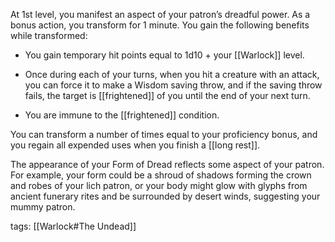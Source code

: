 At 1st level, you manifest an aspect of your patron’s dreadful power. As a bonus action, you transform for 1 minute. You gain the following benefits while transformed:

-   You gain temporary hit points equal to 1d10 + your [[Warlock]] level.

-   Once during each of your turns, when you hit a creature with an attack, you can force it to make a Wisdom saving throw, and if the saving throw fails, the target is [[frightened]] of you until the end of your next turn.

-   You are immune to the [[frightened]] condition.

You can transform a number of times equal to your proficiency bonus, and you regain all expended uses when you finish a [[long rest]].

The appearance of your Form of Dread reflects some aspect of your patron. For example, your form could be a shroud of shadows forming the crown and robes of your lich patron, or your body might glow with glyphs from ancient funerary rites and be surrounded by desert winds, suggesting your mummy patron.

tags: [[Warlock#The Undead]]